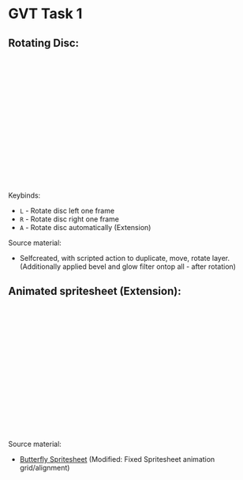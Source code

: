 # GVT Task 1

## Rotating Disc:

<style>
    .spiral {
      display: inline-block;
      width: 256px;
      height: 256px;
      background-image : url(spiral.png);
      animation: moveSpiralX 0.1s steps(12) infinite;
    }
    @keyframes moveSpiralX {
      from{background-position-x:0px;}
      to{background-position-x:-3072px;}
    }
</style>

<div class="spiral"></div>

Keybinds:
* `L` - Rotate disc left one frame
* `R` - Rotate disc right one frame
* `A` - Rotate disc automatically (Extension)

Source material:
* Selfcreated, with scripted action to duplicate, move, rotate layer. (Additionally applied bevel and glow filter ontop all - after rotation)

## Animated spritesheet (Extension):
<style>
    .butterfly {
      display: inline-block;
      width: 256px;
      height: 256px;
      background-image : url(butterfly.png);
      animation: moveButterflyX 0.25s steps(4) infinite,
                 moveButterflyY 1s steps(4) infinite;
    }
    @keyframes moveButterflyX {
      from{background-position-x:0px;}
      to{background-position-x:-1024px;}
    }
    @keyframes moveButterflyY {
      from{background-position-y:0px;}
      to{background-position-y:-1024px;}
    }
</style>

<div class="butterfly"></div>

Source material:
* [Butterfly Spritesheet](https://opengameart.org/content/butterfly-animation) (Modified: Fixed Spritesheet animation grid/alignment)
